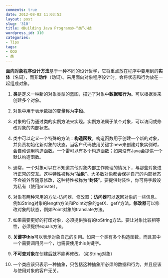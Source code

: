 ```yaml
---
comments: true
date: 2012-08-02 11:03:53
layout: post
slug: '310'
title: 《Building Java Programs》-“类”小结
wordpress_id: 310
categories:
- Tips
tags:
- OOD
- 类
---
```


**面向对象程序设计方法**基于一种不同的设计哲学，它将重点放在程序中要用到的**实体**（名词），而非**动作**（动词）。采用面向对象程序设计时，会将状态和行为放在一起组成对象。



	
  1. **类**是定义一种新的对象类型的蓝图，描述了对象中**数据和行为**。可以根据类来创建多个对象。

	
  2. 对象中用于表示数据的变量称为**字段**。

	
  3. 对象的行为通过类的实例方法来实现。实例方法属于某个对象，可以访问或修改对象的内部状态。

	
  4. 类中可以定义一个特殊的方法：**构造函数**。构造函数用于创建一个新的对象，并负责初始化新对象的状态。当客户代码使用关键字new来创建对象实例时，会自动调用构造函数。一个雷可以有多个构造函数；如果没有Java会提供一个默认构造函数。

	
  5. 通常，一个对象可以在不知道其他对象内部工作原理的情况下，与那些对象进行正常的交互。这种特性被称为“**抽象**”。大多数对象都会保护自己的内部状态不会被外界随意修改，这种特性被称为“**封装**”。要提供封装性，你可将字段设为私有（使用private）。

	
  6. 对象有两种常用的方法-访问器、修改器：**访问器**可以返回对象的一些信息。例如String对象的length方法和Point对象的getX、getY方法。**修改器**可以修改对象的状态，例如Point对象的translate方法。

	
  7. 如果需要更好的打印对象，必须提供独有的toString方法。要让对象比较相等性，必须提供equals方法。

	
  8. **关键字this**可以表示对象自己的引用。如果一个类有多个构造函数，而且其中一个需要调用另一个，也需要使用this关键字。

	
  9. **不可变对象**在创建后就不能再修改。（如String对象）

	
  10. 一个类应该只表示一种抽象，只包括这种抽象所必须的数据和行为，并且应该与使用对象的客户无关。


